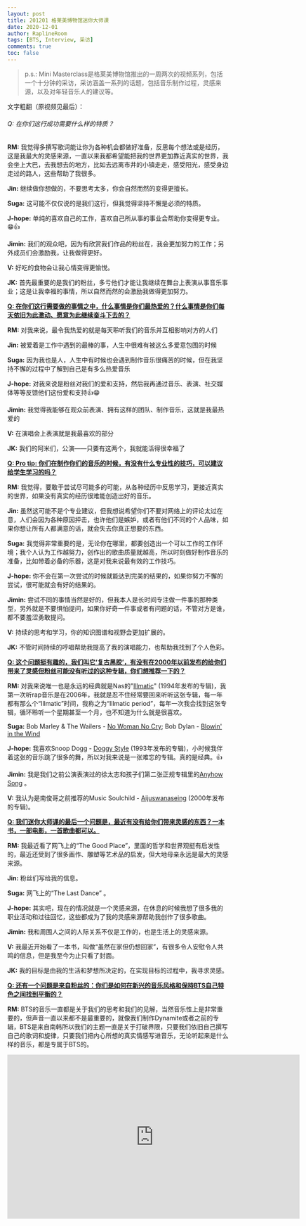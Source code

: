 ```yaml
---
layout: post
title: 201201 格莱美博物馆迷你大师课
date: 2020-12-01
author: RaplineRoom
tags: [BTS, Interview, 采访]
comments: true
toc: false
---
```


> p.s.: Mini Masterclass是格莱美博物馆推出的一周两次的视频系列，包括一个十分钟的采访，采访涵盖一系列的话题，包括音乐制作过程，灵感来源，以及对年轻音乐人的建议等。

文字粗翻（原视频见最后）：  

###### Q: 在你们这行成功需要什么样的特质？

**RM:** 我觉得多撰写歌词能让你为各种机会都做好准备，反思每个想法或是经历，这是我最大的灵感来源，一直以来我都希望能把我的世界更加靠近真实的世界，我会坐上大巴，去我想去的地方，比如去远离市井的小镇走走，感受阳光，感受身边走过的路人，这些帮助了我很多。

**Jin:** 继续做你想做的，不要思考太多，你会自然而然的变得更擅长。

**Suga:** 这可能不仅仅说的是我们这行，但我觉得坚持不懈是必须的特质。

**J-hope:** 单纯的喜欢自己的工作，喜欢自己所从事的事业会帮助你变得更专业。😁👍

**Jimin:** 我们的观众吧，因为有欣赏我们作品的粉丝在，我会更加努力的工作；另外成员们会激励我，让我做得更好。

**V:** 好吃的食物会让我心情变得更愉悦。

**JK:** 首先最重要的是我们的粉丝，多亏他们才能让我继续在舞台上表演从事音乐事业；这是让我幸福的事情，所以自然而然的会激励我做得更加努力。

**<u>Q: 在你们这行需要做的事情之中，什么事情是你们最热爱的？什么事情是你们每天依旧为此激动、愿意为此继续奋斗下去的？</u>** 

**RM:** 对我来说，最令我热爱的就是每天聆听我们的音乐并互相影响对方的人们

**Jin:** 被爱着是工作中遇到的最棒的事，人生中很难有被这么多爱意包围的时候

**Suga:** 因为我也是人，人生中有时候也会遇到制作音乐很痛苦的时候，但在我坚持不懈的过程中了解到自己是有多么热爱音乐

**J-hope:** 对我来说是粉丝对我们的爱和支持，然后我再通过音乐、表演、社交媒体等等反馈他们这份爱和支持👍😁

**Jimin:** 我觉得我能够在观众前表演、拥有这样的团队、制作音乐，这就是我最热爱的

**V:** 在演唱会上表演就是我最喜欢的部分

**JK:** 我们的阿米们，公演——只要有这两个，我就能活得很幸福了

**<u>Q: Pro tip: 你们在制作你们的音乐的时候，有没有什么专业性的技巧，可以建议给学生学习的吗？</u>** 

**RM:** 我觉得，要敢于尝试尽可能多的可能，从各种经历中反思学习，更接近真实的世界，如果没有真实的经历很难能创造出好的音乐。

**Jin:** 虽然这可能不是个专业建议，但我想说希望你们不要对网络上的评论太过在意，人们会因为各种原因抨击，也许他们是嫉妒，或者有他们不同的个人品味，如果你想让所有人都满意的话，就会失去你真正想要的东西。

**Suga:** 我觉得非常重要的是，无论你在哪里，都要创造出一个可以工作的工作环境；我个人认为工作越努力，创作出的歌曲质量就越高，所以时刻做好制作音乐的准备，比如带着必备的乐器，这是对我来说最有效的工作技巧。

**J-hope:** 你不会在第一次尝试的时候就能达到完美的结果的，如果你努力不懈的尝试，很可能就会有好的结果的。

**Jimin:** 尝试不同的事情当然是好的，但我本人是长时间专注做一件事的那种类型，另外就是不要惧怕提问，如果你好奇一件事或者有问题的话，不管对方是谁，都不要羞涩勇敢提问。

**V:** 持续的思考和学习，你的知识图谱和视野会更加扩展的。

**JK:** 不管时间持续的哼唱帮助我提高了我的演唱能力，也帮助我找到了个人色彩。

**<u>Q: 这个问题挺有趣的，我们叫它‘复古黑胶’，有没有在2000年以前发布的给你们带来了灵感但粉丝可能没有听过的这种专辑，你们想推荐一下的？</u>** 

**RM:** 对我来说唯一也是永远的经典就是Nas的"[Illmatic](https://open.spotify.com/album/3kEtdS2pH6hKcMU9Wioob1?si=R8xdqi08TpKfID82-N4s3g)" (1994年发布的专辑)，我第一次听rap音乐是在2006年，我就是忍不住经常要回来听听这张专辑，每一年都有那么个“Illmatic”时间，我称之为“Illmatic period”，每年一次我会找到这张专辑，循环聆听一个星期甚至一个月，也不知道为什么就是很喜欢。

**Suga:** Bob Marley & The Wailers - [No Woman No Cry](https://open.spotify.com/track/3PQLYVskjUeRmRIfECsL0X?si=00fRxZIRSC6i1C_ZhLB4Jw); Bob Dylan - [Blowin'  in the Wind](https://open.spotify.com/track/18GiV1BaXzPVYpp9rmOg0E?si=L166GL3ERmymJfLcITsPnA) 

**J-hope:** 我喜欢Snoop Dogg - [Doggy Style](https://open.spotify.com/album/57elsC8jWIydd3qGLf5w8C?si=V4CDCD86S_y-7ctM_ALS8g) (1993年发布的专辑)，小时候我伴着这张的音乐跳了很多的舞，所以对我来说是一张难忘的专辑。真的是经典。👍

**Jimin:** 我是我们之前公演表演过的徐太志和孩子们第二张正规专辑里的[Anyhow Song](https://open.spotify.com/track/3jRsvTB8H1bc7sKgwcarPs?si=Iy8y3Eb7S_2X5A0K_yf6og) 。

**V:** 我认为是南俊哥之前推荐的Music Soulchild - [Aijuswanaseing](https://open.spotify.com/album/2RmMKj20xouC3Mqq1CyZ3c?si=NDKoZTBORfS9NM5KXb9PxQ) (2000年发布的专辑)。

**<u>Q: 我们迷你大师课的最后一个问题是，最近有没有给你们带来灵感的东西？一本书，一部电影，一首歌曲都可以。</u>** 

**RM:** 我最近看了网飞上的“The Good Place”，里面的哲学和世界观挺有启发性的，最近还受到了很多画作、雕塑等艺术品的启发，但大地母亲永远是最大的灵感来源。

**Jin:** 粉丝们写给我的信息。

**Suga:** 网飞上的“The Last Dance” 。

**J-hope:** 其实吧，现在的情况就是一个灵感来源，在休息的时候我想了很多我的职业活动和过往回忆，这些都成为了我的灵感来源帮助我创作了很多歌曲。

**Jimin:** 我和周围人之间的人际关系不仅是工作的，也是生活上的灵感来源。

**V:** 我最近开始看了一本书，叫做“虽然在家但仍想回家”，有很多令人安慰令人共鸣的信息，但是我至今为止只看了封面。

**JK:** 我的目标是由我的生活和梦想所决定的，在实现目标的过程中，我寻求灵感。

**<u>Q: 还有一个问题是来自粉丝的：你们是如何在新兴的音乐风格和保持BTS自己特色之间找到平衡的？</u>** 

**RM:** BTS的音乐一直都是关于我们的思考和我们的见解，当然音乐性上是非常重要的，但声音一直以来都不是最重要的，就像我们制作Dynamite或者之前的专辑，BTS是来自南韩所以我们的主题一直是关于打破界限，只要我们依旧自己撰写自己的歌词和旋律，只要我们把内心所想的真实情感写进音乐，无论听起来是什么样的音乐，都是专属于BTS的。

<div class='video-container'><iframe width="666" height="373" src="https://www.youtube.com/embed/GuZJWDX4pTQ" frameborder="0" allow="accelerometer; autoplay; clipboard-write; encrypted-media; gyroscope; picture-in-picture" allowfullscreen></iframe></div>